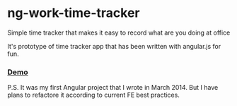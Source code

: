 ng-work-time-tracker
====================

Simple time tracker that makes it easy to record what are you doing at office

It's prototype of time tracker app that has been written with angular.js for fun.

### [Demo](http://dmytroyarmak.github.io/ng-work-time-tracker) 

P.S.
It was my first Angular project that I wrote in March 2014. But I have plans to refactore it according to current FE best practices. 
